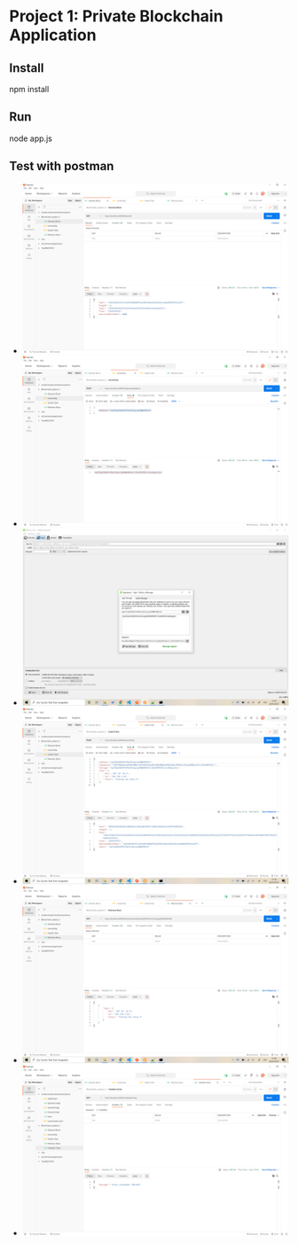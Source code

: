 # Project 1: Private Blockchain Application

## Install 
npm install

## Run 
node app.js

## Test with postman
* ![Genesis block](images/1_Genesis_block.png)
* ![Ownership](images/2_ownership.png)
* ![Sign Message](images/3_Sign_Message.png)
* ![Submit Star](images/4_Submit_Star.png)
* ![Retrieve Stars](images/5_Retrieve_Stars.png)
* ![Validate Chain](images/6_Validate_Chain.png)
